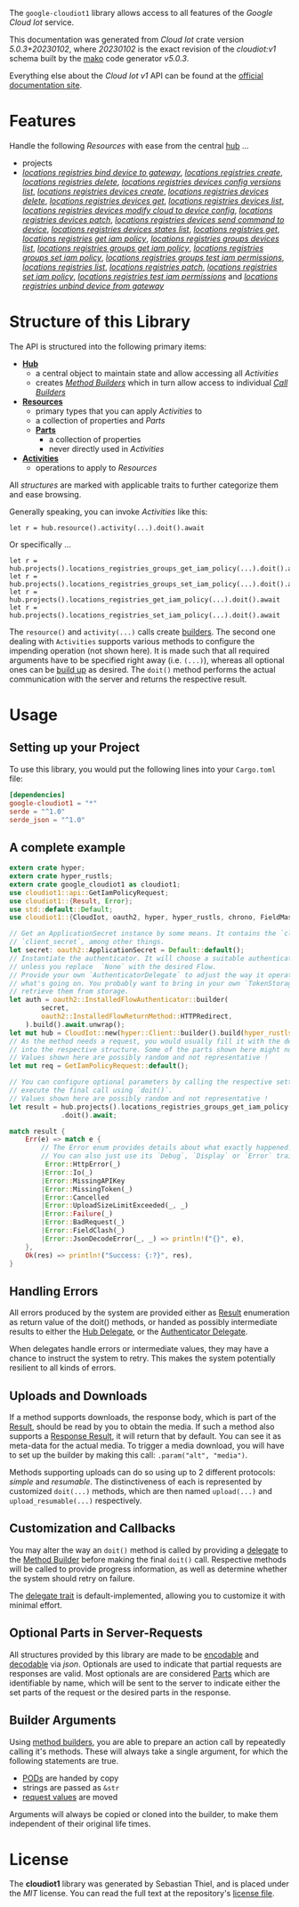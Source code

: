 <!---
DO NOT EDIT !
This file was generated automatically from 'src/generator/templates/api/README.md.mako'
DO NOT EDIT !
-->
The `google-cloudiot1` library allows access to all features of the *Google Cloud Iot* service.

This documentation was generated from *Cloud Iot* crate version *5.0.3+20230102*, where *20230102* is the exact revision of the *cloudiot:v1* schema built by the [mako](http://www.makotemplates.org/) code generator *v5.0.3*.

Everything else about the *Cloud Iot* *v1* API can be found at the
[official documentation site](https://cloud.google.com/iot).
# Features

Handle the following *Resources* with ease from the central [hub](https://docs.rs/google-cloudiot1/5.0.3+20230102/google_cloudiot1/CloudIot) ... 

* projects
 * [*locations registries bind device to gateway*](https://docs.rs/google-cloudiot1/5.0.3+20230102/google_cloudiot1/api::ProjectLocationRegistryBindDeviceToGatewayCall), [*locations registries create*](https://docs.rs/google-cloudiot1/5.0.3+20230102/google_cloudiot1/api::ProjectLocationRegistryCreateCall), [*locations registries delete*](https://docs.rs/google-cloudiot1/5.0.3+20230102/google_cloudiot1/api::ProjectLocationRegistryDeleteCall), [*locations registries devices config versions list*](https://docs.rs/google-cloudiot1/5.0.3+20230102/google_cloudiot1/api::ProjectLocationRegistryDeviceConfigVersionListCall), [*locations registries devices create*](https://docs.rs/google-cloudiot1/5.0.3+20230102/google_cloudiot1/api::ProjectLocationRegistryDeviceCreateCall), [*locations registries devices delete*](https://docs.rs/google-cloudiot1/5.0.3+20230102/google_cloudiot1/api::ProjectLocationRegistryDeviceDeleteCall), [*locations registries devices get*](https://docs.rs/google-cloudiot1/5.0.3+20230102/google_cloudiot1/api::ProjectLocationRegistryDeviceGetCall), [*locations registries devices list*](https://docs.rs/google-cloudiot1/5.0.3+20230102/google_cloudiot1/api::ProjectLocationRegistryDeviceListCall), [*locations registries devices modify cloud to device config*](https://docs.rs/google-cloudiot1/5.0.3+20230102/google_cloudiot1/api::ProjectLocationRegistryDeviceModifyCloudToDeviceConfigCall), [*locations registries devices patch*](https://docs.rs/google-cloudiot1/5.0.3+20230102/google_cloudiot1/api::ProjectLocationRegistryDevicePatchCall), [*locations registries devices send command to device*](https://docs.rs/google-cloudiot1/5.0.3+20230102/google_cloudiot1/api::ProjectLocationRegistryDeviceSendCommandToDeviceCall), [*locations registries devices states list*](https://docs.rs/google-cloudiot1/5.0.3+20230102/google_cloudiot1/api::ProjectLocationRegistryDeviceStateListCall), [*locations registries get*](https://docs.rs/google-cloudiot1/5.0.3+20230102/google_cloudiot1/api::ProjectLocationRegistryGetCall), [*locations registries get iam policy*](https://docs.rs/google-cloudiot1/5.0.3+20230102/google_cloudiot1/api::ProjectLocationRegistryGetIamPolicyCall), [*locations registries groups devices list*](https://docs.rs/google-cloudiot1/5.0.3+20230102/google_cloudiot1/api::ProjectLocationRegistryGroupDeviceListCall), [*locations registries groups get iam policy*](https://docs.rs/google-cloudiot1/5.0.3+20230102/google_cloudiot1/api::ProjectLocationRegistryGroupGetIamPolicyCall), [*locations registries groups set iam policy*](https://docs.rs/google-cloudiot1/5.0.3+20230102/google_cloudiot1/api::ProjectLocationRegistryGroupSetIamPolicyCall), [*locations registries groups test iam permissions*](https://docs.rs/google-cloudiot1/5.0.3+20230102/google_cloudiot1/api::ProjectLocationRegistryGroupTestIamPermissionCall), [*locations registries list*](https://docs.rs/google-cloudiot1/5.0.3+20230102/google_cloudiot1/api::ProjectLocationRegistryListCall), [*locations registries patch*](https://docs.rs/google-cloudiot1/5.0.3+20230102/google_cloudiot1/api::ProjectLocationRegistryPatchCall), [*locations registries set iam policy*](https://docs.rs/google-cloudiot1/5.0.3+20230102/google_cloudiot1/api::ProjectLocationRegistrySetIamPolicyCall), [*locations registries test iam permissions*](https://docs.rs/google-cloudiot1/5.0.3+20230102/google_cloudiot1/api::ProjectLocationRegistryTestIamPermissionCall) and [*locations registries unbind device from gateway*](https://docs.rs/google-cloudiot1/5.0.3+20230102/google_cloudiot1/api::ProjectLocationRegistryUnbindDeviceFromGatewayCall)




# Structure of this Library

The API is structured into the following primary items:

* **[Hub](https://docs.rs/google-cloudiot1/5.0.3+20230102/google_cloudiot1/CloudIot)**
    * a central object to maintain state and allow accessing all *Activities*
    * creates [*Method Builders*](https://docs.rs/google-cloudiot1/5.0.3+20230102/google_cloudiot1/client::MethodsBuilder) which in turn
      allow access to individual [*Call Builders*](https://docs.rs/google-cloudiot1/5.0.3+20230102/google_cloudiot1/client::CallBuilder)
* **[Resources](https://docs.rs/google-cloudiot1/5.0.3+20230102/google_cloudiot1/client::Resource)**
    * primary types that you can apply *Activities* to
    * a collection of properties and *Parts*
    * **[Parts](https://docs.rs/google-cloudiot1/5.0.3+20230102/google_cloudiot1/client::Part)**
        * a collection of properties
        * never directly used in *Activities*
* **[Activities](https://docs.rs/google-cloudiot1/5.0.3+20230102/google_cloudiot1/client::CallBuilder)**
    * operations to apply to *Resources*

All *structures* are marked with applicable traits to further categorize them and ease browsing.

Generally speaking, you can invoke *Activities* like this:

```Rust,ignore
let r = hub.resource().activity(...).doit().await
```

Or specifically ...

```ignore
let r = hub.projects().locations_registries_groups_get_iam_policy(...).doit().await
let r = hub.projects().locations_registries_groups_set_iam_policy(...).doit().await
let r = hub.projects().locations_registries_get_iam_policy(...).doit().await
let r = hub.projects().locations_registries_set_iam_policy(...).doit().await
```

The `resource()` and `activity(...)` calls create [builders][builder-pattern]. The second one dealing with `Activities` 
supports various methods to configure the impending operation (not shown here). It is made such that all required arguments have to be 
specified right away (i.e. `(...)`), whereas all optional ones can be [build up][builder-pattern] as desired.
The `doit()` method performs the actual communication with the server and returns the respective result.

# Usage

## Setting up your Project

To use this library, you would put the following lines into your `Cargo.toml` file:

```toml
[dependencies]
google-cloudiot1 = "*"
serde = "^1.0"
serde_json = "^1.0"
```

## A complete example

```Rust
extern crate hyper;
extern crate hyper_rustls;
extern crate google_cloudiot1 as cloudiot1;
use cloudiot1::api::GetIamPolicyRequest;
use cloudiot1::{Result, Error};
use std::default::Default;
use cloudiot1::{CloudIot, oauth2, hyper, hyper_rustls, chrono, FieldMask};

// Get an ApplicationSecret instance by some means. It contains the `client_id` and 
// `client_secret`, among other things.
let secret: oauth2::ApplicationSecret = Default::default();
// Instantiate the authenticator. It will choose a suitable authentication flow for you, 
// unless you replace  `None` with the desired Flow.
// Provide your own `AuthenticatorDelegate` to adjust the way it operates and get feedback about 
// what's going on. You probably want to bring in your own `TokenStorage` to persist tokens and
// retrieve them from storage.
let auth = oauth2::InstalledFlowAuthenticator::builder(
        secret,
        oauth2::InstalledFlowReturnMethod::HTTPRedirect,
    ).build().await.unwrap();
let mut hub = CloudIot::new(hyper::Client::builder().build(hyper_rustls::HttpsConnectorBuilder::new().with_native_roots().https_or_http().enable_http1().build()), auth);
// As the method needs a request, you would usually fill it with the desired information
// into the respective structure. Some of the parts shown here might not be applicable !
// Values shown here are possibly random and not representative !
let mut req = GetIamPolicyRequest::default();

// You can configure optional parameters by calling the respective setters at will, and
// execute the final call using `doit()`.
// Values shown here are possibly random and not representative !
let result = hub.projects().locations_registries_groups_get_iam_policy(req, "resource")
             .doit().await;

match result {
    Err(e) => match e {
        // The Error enum provides details about what exactly happened.
        // You can also just use its `Debug`, `Display` or `Error` traits
         Error::HttpError(_)
        |Error::Io(_)
        |Error::MissingAPIKey
        |Error::MissingToken(_)
        |Error::Cancelled
        |Error::UploadSizeLimitExceeded(_, _)
        |Error::Failure(_)
        |Error::BadRequest(_)
        |Error::FieldClash(_)
        |Error::JsonDecodeError(_, _) => println!("{}", e),
    },
    Ok(res) => println!("Success: {:?}", res),
}

```
## Handling Errors

All errors produced by the system are provided either as [Result](https://docs.rs/google-cloudiot1/5.0.3+20230102/google_cloudiot1/client::Result) enumeration as return value of
the doit() methods, or handed as possibly intermediate results to either the 
[Hub Delegate](https://docs.rs/google-cloudiot1/5.0.3+20230102/google_cloudiot1/client::Delegate), or the [Authenticator Delegate](https://docs.rs/yup-oauth2/*/yup_oauth2/trait.AuthenticatorDelegate.html).

When delegates handle errors or intermediate values, they may have a chance to instruct the system to retry. This 
makes the system potentially resilient to all kinds of errors.

## Uploads and Downloads
If a method supports downloads, the response body, which is part of the [Result](https://docs.rs/google-cloudiot1/5.0.3+20230102/google_cloudiot1/client::Result), should be
read by you to obtain the media.
If such a method also supports a [Response Result](https://docs.rs/google-cloudiot1/5.0.3+20230102/google_cloudiot1/client::ResponseResult), it will return that by default.
You can see it as meta-data for the actual media. To trigger a media download, you will have to set up the builder by making
this call: `.param("alt", "media")`.

Methods supporting uploads can do so using up to 2 different protocols: 
*simple* and *resumable*. The distinctiveness of each is represented by customized 
`doit(...)` methods, which are then named `upload(...)` and `upload_resumable(...)` respectively.

## Customization and Callbacks

You may alter the way an `doit()` method is called by providing a [delegate](https://docs.rs/google-cloudiot1/5.0.3+20230102/google_cloudiot1/client::Delegate) to the 
[Method Builder](https://docs.rs/google-cloudiot1/5.0.3+20230102/google_cloudiot1/client::CallBuilder) before making the final `doit()` call. 
Respective methods will be called to provide progress information, as well as determine whether the system should 
retry on failure.

The [delegate trait](https://docs.rs/google-cloudiot1/5.0.3+20230102/google_cloudiot1/client::Delegate) is default-implemented, allowing you to customize it with minimal effort.

## Optional Parts in Server-Requests

All structures provided by this library are made to be [encodable](https://docs.rs/google-cloudiot1/5.0.3+20230102/google_cloudiot1/client::RequestValue) and 
[decodable](https://docs.rs/google-cloudiot1/5.0.3+20230102/google_cloudiot1/client::ResponseResult) via *json*. Optionals are used to indicate that partial requests are responses 
are valid.
Most optionals are are considered [Parts](https://docs.rs/google-cloudiot1/5.0.3+20230102/google_cloudiot1/client::Part) which are identifiable by name, which will be sent to 
the server to indicate either the set parts of the request or the desired parts in the response.

## Builder Arguments

Using [method builders](https://docs.rs/google-cloudiot1/5.0.3+20230102/google_cloudiot1/client::CallBuilder), you are able to prepare an action call by repeatedly calling it's methods.
These will always take a single argument, for which the following statements are true.

* [PODs][wiki-pod] are handed by copy
* strings are passed as `&str`
* [request values](https://docs.rs/google-cloudiot1/5.0.3+20230102/google_cloudiot1/client::RequestValue) are moved

Arguments will always be copied or cloned into the builder, to make them independent of their original life times.

[wiki-pod]: http://en.wikipedia.org/wiki/Plain_old_data_structure
[builder-pattern]: http://en.wikipedia.org/wiki/Builder_pattern
[google-go-api]: https://github.com/google/google-api-go-client

# License
The **cloudiot1** library was generated by Sebastian Thiel, and is placed 
under the *MIT* license.
You can read the full text at the repository's [license file][repo-license].

[repo-license]: https://github.com/Byron/google-apis-rsblob/main/LICENSE.md

